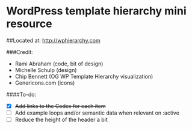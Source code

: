 WordPress template hierarchy mini resource
==========================================

##Located at: http://wphierarchy.com

###Credit:

- Rami Abraham (code, bit of design)
- Michelle Schulp (design)
- Chip Bennett (OG WP Template Hierarchy visualization)
- Genericons.com (icons)

####To-do:

- [x] ~~Add links to the Codex for each item~~
- [ ] Add example loops and/or semantic data when relevant on :active
- [ ] Reduce the height of the header a bit
